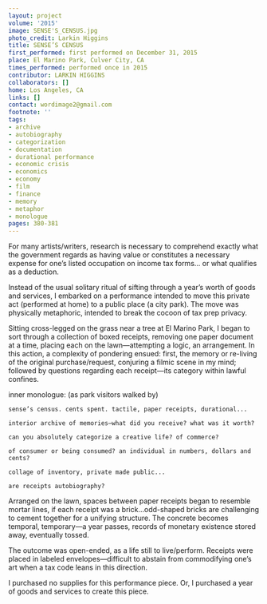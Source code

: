 ```yaml
---
layout: project
volume: '2015'
image: SENSE'S_CENSUS.jpg
photo_credit: Larkin Higgins
title: SENSE’S CENSUS
first_performed: first performed on December 31, 2015
place: El Marino Park, Culver City, CA
times_performed: performed once in 2015
contributor: LARKIN HIGGINS
collaborators: []
home: Los Angeles, CA
links: []
contact: wordimage2@gmail.com
footnote: ''
tags:
- archive
- autobiography
- categorization
- documentation
- durational performance
- economic crisis
- economics
- economy
- film
- finance
- memory
- metaphor
- monologue
pages: 380-381
---
```


For many artists/writers, research is necessary to comprehend exactly what the government regards as having value or constitutes a necessary expense for one’s listed occupation on income tax forms... or what qualifies as a deduction.

Instead of the usual solitary ritual of sifting through a year’s worth of goods and services, I embarked on a performance intended to move this private act (performed at home) to a public place (a city park). The move was physically metaphoric, intended to break the cocoon of tax prep privacy.

Sitting cross-legged on the grass near a tree at El Marino Park, I began to sort through a collection of boxed receipts, removing one paper document at a time, placing each on the lawn—attempting a logic, an arrangement. In this action, a complexity of pondering ensued: first, the memory or re-living of the original purchase/request, conjuring a filmic scene in my mind; followed by questions regarding each receipt—its category within lawful confines.

inner monologue: (as park visitors walked by)

	sense’s census. cents spent. tactile, paper receipts, durational...

	interior archive of memories—what did you receive? what was it worth?

	can you absolutely categorize a creative life? of commerce? 

	of consumer or being consumed? an individual in numbers, dollars and cents? 

	collage of inventory, private made public...

	are receipts autobiography?

Arranged on the lawn, spaces between paper receipts began to resemble mortar lines, if each receipt was a brick...odd-shaped bricks are challenging to cement together for a unifying structure. The concrete becomes temporal, temporary—a year passes, records of monetary existence stored away, eventually tossed.

The outcome was open-ended, as a life still to live/perform. Receipts were placed in labeled envelopes—difficult to abstain from commodifying one’s art when a tax code leans in this direction.

I purchased no supplies for this performance piece. Or, I purchased a year of goods and services to create this piece.
